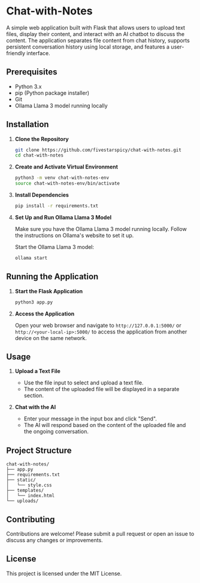 # Chat-with-Notes

A simple web application built with Flask that allows users to upload text files, display their content, and interact with an AI chatbot to discuss the content. The application separates file content from chat history, supports persistent conversation history using local storage, and features a user-friendly interface.

## Prerequisites

- Python 3.x
- pip (Python package installer)
- Git
- Ollama Llama 3 model running locally

## Installation

1. **Clone the Repository**

   ```sh
   git clone https://github.com/fivestarspicy/chat-with-notes.git
   cd chat-with-notes
   ```

2. **Create and Activate Virtual Environment**

   ```sh
   python3 -m venv chat-with-notes-env
   source chat-with-notes-env/bin/activate
   ```

3. **Install Dependencies**

   ```sh
   pip install -r requirements.txt
   ```

4. **Set Up and Run Ollama Llama 3 Model**

   Make sure you have the Ollama Llama 3 model running locally. Follow the instructions on Ollama's website to set it up.

   Start the Ollama Llama 3 model:

   ```sh
   ollama start
   ```

## Running the Application

1. **Start the Flask Application**

   ```sh
   python3 app.py
   ```

2. **Access the Application**

   Open your web browser and navigate to `http://127.0.0.1:5000/` or `http://<your-local-ip>:5000/` to access the application from another device on the same network.

## Usage

1. **Upload a Text File**
   * Use the file input to select and upload a text file.
   * The content of the uploaded file will be displayed in a separate section.

2. **Chat with the AI**
   * Enter your message in the input box and click "Send".
   * The AI will respond based on the content of the uploaded file and the ongoing conversation.

## Project Structure

```
chat-with-notes/
├── app.py
├── requirements.txt
├── static/
│   └── style.css
├── templates/
│   └── index.html
└── uploads/
```

## Contributing

Contributions are welcome! Please submit a pull request or open an issue to discuss any changes or improvements.

## License

This project is licensed under the MIT License.
